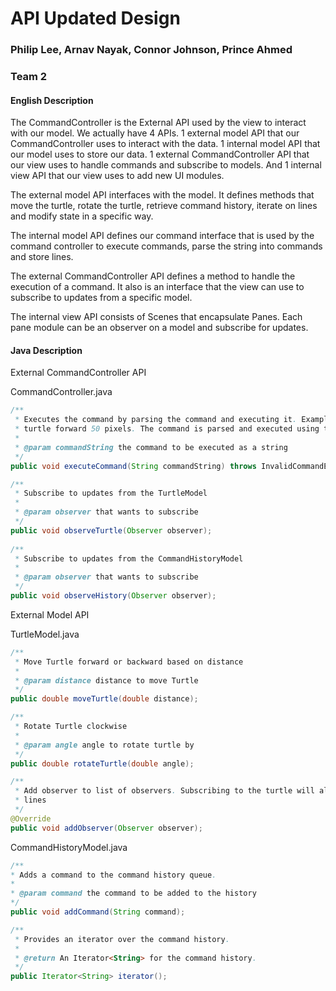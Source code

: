 # API Updated Design

### Philip Lee, Arnav Nayak, Connor Johnson, Prince Ahmed

### Team 2

#### English Description

The CommandController is the External API used by the view to interact with our model. We actually
have 4 APIs. 1 external model API that our CommandController uses to interact with the data. 1
internal model API that our model uses to store our data. 1 external CommandController API that our
view uses to handle commands and subscribe to models. And 1 internal view API that our view uses to
add
new UI modules.

The external model API interfaces with the model. It defines methods that move the turtle, rotate
the turtle, retrieve command history, iterate on lines and modify state in a specific way.

The internal model API defines our command interface that is used by the command controller to
execute commands, parse the string into commands and store lines.

The external CommandController API defines a method to handle the execution of a command. It also is
an interface that the view can use to subscribe to updates from a specific model.

The internal view API consists of Scenes that encapsulate Panes. Each pane module can be an observer
on a model and subscribe for updates.

#### Java Description

External CommandController API

CommandController.java

```java
/**
 * Executes the command by parsing the command and executing it. Example: "fd 50" to move the
 * turtle forward 50 pixels. The command is parsed and executed using the CommandParser class
 *
 * @param commandString the command to be executed as a string
 */
public void executeCommand(String commandString) throws InvalidCommandException

/**
 * Subscribe to updates from the TurtleModel
 *
 * @param observer that wants to subscribe
 */
public void observeTurtle(Observer observer);
  
/**
 * Subscribe to updates from the CommandHistoryModel
 *
 * @param observer that wants to subscribe
 */
public void observeHistory(Observer observer);
```

External Model API

TurtleModel.java

```java
/**
 * Move Turtle forward or backward based on distance
 *
 * @param distance distance to move Turtle
 */
public double moveTurtle(double distance);

/**
 * Rotate Turtle clockwise
 *
 * @param angle angle to rotate turtle by
 */
public double rotateTurtle(double angle);

/**
 * Add observer to list of observers. Subscribing to the turtle will also subscribe you to its
 * lines
 */
@Override
public void addObserver(Observer observer);
```

CommandHistoryModel.java

```java
/**
* Adds a command to the command history queue.
*
* @param command the command to be added to the history
*/
public void addCommand(String command);

/**
 * Provides an iterator over the command history.
 *
 * @return An Iterator<String> for the command history.
 */
public Iterator<String> iterator();
```